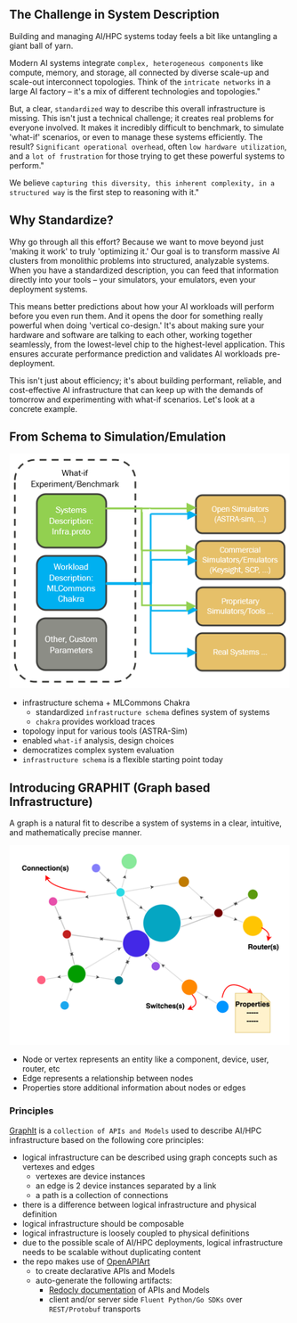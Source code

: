 ## The Challenge in System Description
Building and managing AI/HPC systems today feels a bit like untangling a giant ball of yarn.

Modern AI systems integrate `complex, heterogeneous components` like compute, memory, and storage, all connected by diverse scale-up and scale-out interconnect topologies. Think of the `intricate networks` in a large AI factory – it's a mix of different technologies and topologies."

But, a clear, `standardized` way to describe this overall infrastructure is missing. This isn't just a technical challenge; it creates real problems for everyone involved. It makes it incredibly difficult to benchmark, to simulate 'what-if' scenarios, or even to manage these systems efficiently. The result? `Significant operational overhead`, often `low hardware utilization`, and a `lot of frustration` for those trying to get these powerful systems to perform."

We believe `capturing this diversity, this inherent complexity, in a structured way` is the first step to reasoning with it."

## Why Standardize?
Why go through all this effort? Because we want to move beyond just 'making it work' to truly 'optimizing it.' Our goal is to transform massive AI clusters from monolithic problems into structured, analyzable systems. When you have a standardized description, you can feed that information directly into your tools – your simulators, your emulators, even your deployment systems.

This means better predictions about how your AI workloads will perform before you even run them. And it opens the door for something really powerful when doing 'vertical co-design.' It's about making sure your hardware and software are talking to each other, working together seamlessly, from the lowest-level chip to the highest-level application. This ensures accurate performance prediction and validates AI workloads pre-deployment.

This isn't just about efficiency; it's about building performant, reliable, and cost-effective AI infrastructure that can keep up with the demands of tomorrow and experimenting with what-if scenarios.  Let's look at a concrete example.

## From Schema to Simulation/Emulation
![schema](./images/schema-to-emulation.png)

* infrastructure schema + MLCommons Chakra
    * standardized `infrastructure schema` defines system of systems
    * `chakra` provides workload traces
* topology input for various tools (ASTRA-Sim)
* enabled `what-if` analysis, design choices
* democratizes complex system evaluation
* `infrastructure schema` is a flexible starting point today

## Introducing GRAPHIT (Graph based Infrastructure)
A graph is a natural fit to describe a system of systems in a clear, intuitive, and mathematically precise manner.

![graph](./images/graph.png)

* Node or vertex represents an entity like a component, device, user, router, etc
* Edge represents a relationship between nodes
* Properties store additional information about nodes or edges

### Principles
[GraphIt](https://github.com/Keysight/graphit) is a `collection of APIs and Models` used to describe AI/HPC infrastructure based on the following core principles:

* logical infrastructure can be described using graph concepts such as vertexes and edges
    * vertexes are device instances
    * an edge is 2 device instances separated by a link
    * a path is a collection of connections
* there is a difference between logical infrastructure and physical definition
* logical infrastructure should be composable
* logical infrastructure is loosely coupled to physical definitions
* due to the possible scale of AI/HPC deployments, logical infrastructure needs to be scalable without duplicating content
* the repo makes use of [OpenAPIArt](https://github.com/open-traffic-generator/openapiart)
    * to create declarative APIs and Models
    * auto-generate the following artifacts:
        * [Redocly documentation](openapi.html) of APIs and Models
        * client and/or server side `Fluent Python/Go SDKs` over `REST/Protobuf` transports

